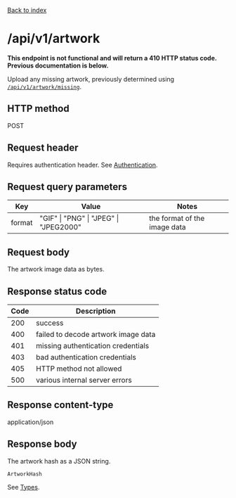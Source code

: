 [Back to index](/)

# /api/v1/artwork

**This endpoint is not functional and will return a 410 HTTP status code.
Previous documentation is below.**

Upload any missing artwork, previously determined using [`/api/v1/artwork/missing`](/artwork__missing).

## HTTP method

POST

## Request header

Requires authentication header. See [Authentication](/#authentication).

## Request query parameters

| Key | Value | Notes |
|-----|-------|-------|
| format | "GIF" \| "PNG" \| "JPEG" \| "JPEG2000" | the format of the image data |

## Request body

The artwork image data as bytes.

## Response status code

| Code | Description |
|------|-------------|
|200 | success |
|400 | failed to decode artwork image data |
|401 | missing authentication credentials |
|403 | bad authentication credentials |
|405 | HTTP method not allowed |
|500 | various internal server errors |

## Response content-type

application/json

## Response body

The artwork hash as a JSON string.

```
ArtworkHash
```

See [Types](/types).
